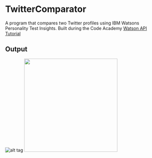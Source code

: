 # TwitterComparator

A program that compares two Twitter profiles using IBM Watsons Personality Test Insights. Built during the Code Academy <a href="https://www.codecademy.com/learn/ibm-watson">Watson API Tutorial</a>

Output
------
![alt tag](http://i.imgur.com/pMmKAqd.png)
<img src="http://www.healthterm.com/wp-content/uploads/2016/06/Logo-IBM-Watson.png" width="299">


